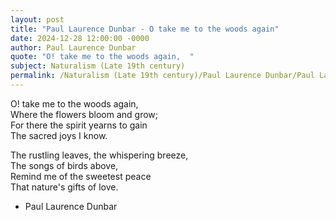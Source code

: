```yaml
---
layout: post
title: "Paul Laurence Dunbar - O take me to the woods again"
date: 2024-12-28 12:00:00 -0000
author: Paul Laurence Dunbar
quote: "O! take me to the woods again,  "
subject: Naturalism (Late 19th century)
permalink: /Naturalism (Late 19th century)/Paul Laurence Dunbar/Paul Laurence Dunbar - O take me to the woods again
---
```


O! take me to the woods again,  
Where the flowers bloom and grow;  
For there the spirit yearns to gain  
The sacred joys I know.

The rustling leaves, the whispering breeze,  
The songs of birds above,  
Remind me of the sweetest peace  
That nature's gifts of love.

- Paul Laurence Dunbar
